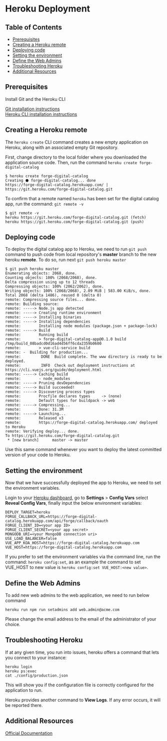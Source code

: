# Heroku Deployment

## Table of Contents

* [Prerequisites](#prerequisites)
* [Creating a Heroku remote](#creating-a-heroku-remote)
* [Deploying code](#deploying-code)
* [Setting the environment](#setting-the-environment)
* [Define the Web Admins](#define-the-web-admins)
* [Troubleshooting Heroku](#troubleshooting-heroku)
* [Additional Resources](#additional-resources)

## Prerequisites

Install Git and the Heroku CLI

[Git installation instructions](https://git-scm.com/book/en/v2/Getting-Started-Installing-Git) \
[Heroku CLI installation instructions](https://devcenter.heroku.com/articles/heroku-cli#download-and-install)

## Creating a Heroku remote

The `heroku create` CLI command creates a new empty application on Heroku, along with an associated
empty Git repository.

First, change directory to the local folder where you downloaded the application source code. Then, run the command
`heroku create forge-digital-catalog`

    $ heroku create forge-digital-catalog
    Creating ⬢ forge-digital-catalog... done
    https://forge-digital-catalog.herokuapp.com/ | https://git.heroku.com/forge-digital-catalog.git

To confirm that a remote named `heroku` has been set for the digital catalog app, run the command: `git remote -v`

    $ git remote -v
    heroku https://git.heroku.com/forge-digital-catalog.git (fetch)
    heroku https://git.heroku.com/forge-digital-catalog.git (push)

## Deploying code

To deploy the digital catalog app to Heroku, we need to run `git push` command to push code from local repository's
**master** branch to the new heroku **remote**. To do so, run next `git push heroku master`

    $ git push heroku master
    Enumerating objects: 2068, done.
    Counting objects: 100% (2068/2068), done.
    Delta compression using up to 12 threads
    Compressing objects: 100% (2062/2062), done.
    Writing objects: 100% (2068/2068), 2.09 MiB | 583.00 KiB/s, done.
    Total 2068 (delta 1486), reused 0 (delta 0)
    remote: Compressing source files... done.
    remote: Building source:
    remote: -----> Node.js app detected
    remote: -----> Creating runtime environment
    remote: -----> Installing binaries
    remote: -----> Installing dependencies
    remote:        Installing node modules (package.json + package-lock)
    remote: -----> Build
    remote:        Running build
    remote:        > forge-digital-catalog-app@0.1.0 build /tmp/build_08badcd0d16ad4d56ff6cda2359b0600
    remote:        > vue-cli-service build
    remote: -  Building for production...
    remote:         DONE  Build complete. The www directory is ready to be deployed.
    remote:         INFO  Check out deployment instructions at https://cli.vuejs.org/guide/deployment.html
    remote: -----> Caching build
    remote:        - node_modules
    remote: -----> Pruning devDependencies
    remote: -----> Build succeeded!
    remote: -----> Discovering process types
    remote:        Procfile declares types     -> (none)
    remote:        Default types for buildpack -> web
    remote: -----> Compressing...
    remote:        Done: 31.3M
    remote: -----> Launching...
    remote:        Released v3
    remote:        https://forge-digital-catalog.herokuapp.com/ deployed to Heroku
    remote: Verifying deploy... done.
    To https://git.heroku.com/forge-digital-catalog.git
     * [new branch]      master -> master

Use this same command whenever you want to deploy the latest committed version of your code to Heroku.

## Setting the environment

Now that we have successfully deployed the app to Heroku, we need to set the environment variables.

Login to your [Heroku dashboard](https://dashboard.heroku.com), go to **Settings** > **Config Vars**
select **Reveal Config Vars**, finally input the below environment variables:

    DEPLOY_TARGET=heroku
    FORGE_CALLBACK_URL=https://forge-digital-catalog.herokuapp.com/api/forge/callback/oauth
    FORGE_CLIENT_ID=<your app ID>
    FORGE_CLIENT_SECRET=<your app secret>
    MONGODB_URI=<your MongoDB connection uri>
    USE_LOAD_BALANCER=false
    VUE_APP_KOA_HOST=https://forge-digital-catalog.herokuapp.com
    VUE_HOST=https://forge-digital-catalog.herokuapp.com

If you prefer to set the environment variables via the command line, run the command:
`heroku config:set`, as an example the command to set VUE_HOST to new value is `heroku config:set VUE_HOST:<new value>`.

## Define the Web Admins

To add new web admins to the web application, we need to run below command

```heroku run npm run setadmins add web.admin@acme.com```

Please change the email address to the email of the administrator of your choice.

## Troubleshooting Heroku

If at any given time, you run into issues, heroku offers a command that lets you connect to your instance:

    heroku login
    heroku ps:exec
    cat ./config/production.json

This will show you if the configuration file is correctly configured for the application to run.

Heroku provides another command to **View Logs**. If any error occurs, it will be reported there.

## Additional Resources

[Official Documentation](https://devcenter.heroku.com/articles/git)
